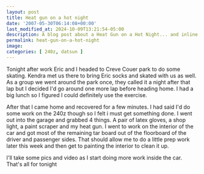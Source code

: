 ```yaml
---
layout: post
title: Heat gun on a hot night
date: '2007-05-30T06:14:08+00:00'
last_modified_at: 2024-10-09T13:21:54-05:00
description: A blog post about a Heat Gun on a Hot Night... and inline skating.
permalink: heat-gun-on-a-hot-night
image: 
categories: [ 240z, datsun ]
---
```


Tonight after work Eric and I headed to Creve Couer park to do some skating. Kendra met us there to bring Eric socks and skated with us as well. As a group we went around the park once, they called it a night after that lap but I decided I'd go around one more lap before heading home. I had a big lunch so I figured I could definitely use the exercise.


After that I came home and recovered for a few minutes. I had said I'd do some work on the 240z though so I felt i must get something done. I went out into the garage and grabbed 4 things. A pair of latex gloves, a shop light, a paint scraper and my heat gun. I went to work on the interior of the car and got most of the remaining tar board out of the floorboard of the driver and passenger sides. That should allow me to do a little prep work later this week and then get to painting the interior to clean it up.


I'll take some pics and video as I start doing more work inside the car. That's all for tonight







